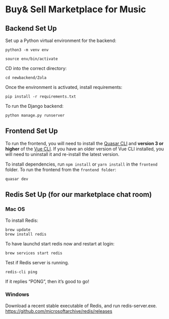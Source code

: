 # Buy& Sell Marketplace for Music

## Backend Set Up

Set up a Python virtual environment for the backend:

```
python3 -m venv env

source env/bin/activate
```
CD into the correct directory:

```
cd newbackend/Zola
```
Once the environment is activated, install requirements:

```
pip install -r requirements.txt
```

To run the Django backend:
```
python manage.py runserver
```

## Frontend Set Up

To run the frontend, you will need to install the [Quasar CLI](https://quasar.dev/quasar-cli/installation) and **version 3 or higher** of the [Vue CLI](https://cli.vuejs.org/guide/installation.html). If you have an older version of Vue CLI installed, you will need to uninstall it and re-install the latest version.

To install dependencies, run `npm install` or `yarn install` in the `frontend` folder. To run the frontend from the `frontend folder`:

```
quasar dev
```

## Redis Set Up (for our marketplace chat room)
### Mac OS
To install Redis:
```
brew update
brew install redis
```
To have launchd start redis now and restart at login:
```
brew services start redis
```
Test if Redis server is running.

```
redis-cli ping
```
If it replies “PONG”, then it’s good to go!

### Windows
Download a recent stable executable of Redis, and run redis-server.exe.
https://github.com/microsoftarchive/redis/releases
